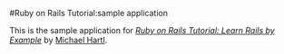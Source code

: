 #Ruby on Rails Tutorial:sample application

This is the sample application for [*Ruby on Rails Tutorial: Learn Rails by Example*](http://railstutorial.org/) by [Michael Hartl](http://michaelhartl.com/). 
